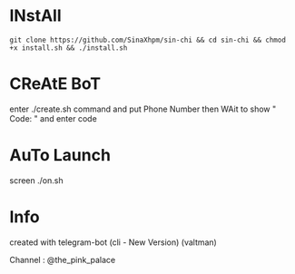# INstAll
`git clone https://github.com/SinaXhpm/sin-chi && cd sin-chi && chmod +x install.sh && ./install.sh`

# CReAtE BoT
enter ./create.sh command
and
put Phone Number then
WAit to show " Code: " and enter code

# AuTo Launch

screen ./on.sh

# Info

created with telegram-bot (cli - New Version)  (valtman)

 Channel : @the_pink_palace
